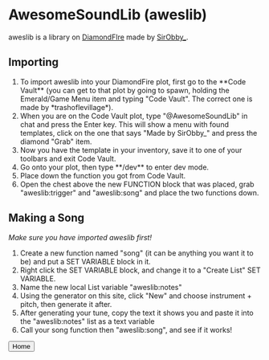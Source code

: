 <h1>AwesomeSoundLib (aweslib)</h1>
<p>aweslib is a library on <a href="https://mcdiamondfire.com/">DiamondFIre</a> made by <a href="https://github.com/SirObby">SirObby_</a>.</p>
<h2>Importing</h2>
<ol>
  <li>To import aweslib into your DiamondFire plot, first go to the **Code Vault** (you can get to that plot by going to spawn, holding the Emerald/Game Menu item and typing "Code Vault". The correct one is made by *trashoflevillage*).</li>
  <li>When you are on the Code Vault plot, type "@AwesomeSoundLib" in chat and press the Enter key. This will show a menu with found templates, click on the one that says "Made by SirObby_" and press the diamond "Grab" item.</li>
  <li>Now you have the template in your inventory, save it to one of your toolbars and exit Code Vault.</li>
  <li>Go onto your plot, then type **/dev** to enter dev mode.</li>
  <li>Place down the function you got from Code Vault.</li>
  <li>Open the chest above the new FUNCTION block that was placed, grab "aweslib:trigger" and "aweslib:song" and place the two functions down.</li>
</ol>
<h2>Making a Song</h2>
<i>Make sure you have imported aweslib first!</i>
<ol>
  <li>Create a new function named "song" (it can be anything you want it to be) and put a SET VARIABLE block in it.</li>
  <li>Right click the SET VARIABLE block, and change it to a "Create List" SET VARIABLE.</li>
  <li>Name the new local List variable "aweslib:notes"</li>
  <li>Using the generator on this site, click "New" and choose instrument + pitch, then generate it after.</li>
  <li>After generating your tune, copy the text it shows you and paste it into the "aweslib:notes" list as a text variable</li>
  <li>Call your song function then "aweslib:song", and see if it works!</li>
</ol>


<button href="/">Home</button>
